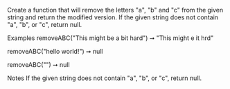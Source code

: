 Create a function that will remove the letters "a", "b" and "c" from the given string and return the modified version. If the given string does not contain "a", "b", or "c", return null.

Examples
removeABC("This might be a bit hard") ➞ "This might e  it hrd"

removeABC("hello world!") ➞ null

removeABC("") ➞ null


Notes
If the given string does not contain "a", "b", or "c", return null.